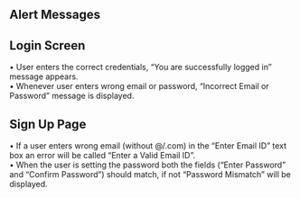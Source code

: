 ## Alert Messages
## Login Screen <br>
•	User enters the correct credentials, “You are successfully logged in” message appears. <br>
•	Whenever user enters wrong email or password, “Incorrect Email or Password” message is displayed.	<br>

## Sign Up Page <br>
•	If a user enters wrong email (without @/.com) in the “Enter Email ID” text box 
 an error will be called “Enter a Valid Email ID”. <br>
•	When the user is setting the password both the fields (“Enter Password” and “Confirm Password”) should match, if not “Password Mismatch” will be displayed. <br>


